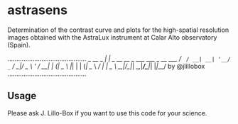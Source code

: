 # astrasens
 Determination of the contrast curve and plots for the high-spatial resolution images obtained with the AstraLux instrument at Calar Alto observatory (Spain).

............................................
           _
  __ _ ___| |_ _ __ __ _ ___  ___ _ __  ___ 
 / _` / __| __| '__/ _` / __|/ _ \ '_ \/ __|
| (_| \__ \ |_| | | (_| \__ \  __/ | | \__ \ 
 \__,_|___/\__|_|  \__,_|___/\___|_| |_|___/
               by @jlillobox                
............................................

## Usage
 Please ask J. Lillo-Box if you want to use this code for your science.
